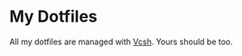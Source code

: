 My Dotfiles
===========
All my dotfiles are managed with [Vcsh](https://github.com/RichiH/vcsh). Yours should be too.

